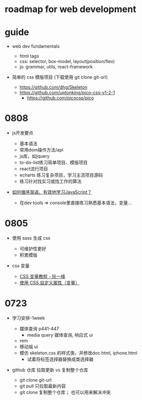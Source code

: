 # roadmap for web development

# guide

- web dev fundamentals
  - html tags
  - css: selector, box-model, layout(position/flex)
  - js: grammar, utils, react-framework

- 简单的 css 模版项目 (下载使用 git clone git-url)
  - https://github.com/dhg/Skeleton
  - https://github.com/uptonking/pico-css-v1-2-1
    - https://github.com/picocss/pico
# 0808

- js开发要点
  - 基本语法
  - 常用dom操作方法/api
  - js库，如jquery
  - to-do-list练习简单项目、模版项目
  - react流行项目
  - echarts 练习复杂项目，学习主流项目源码
  - 练习针对找实习或找工作的算法

- [如何循序渐进、有效地学习JavaScript？](https://www.zhihu.com/question/19713563)
  - 在dev tools => console里直接练习熟悉基本语法，变量...

# 0805
- 使用 sass 生成 css
  - 可维护性更好
  - 积累模版

- css 变量
  - [CSS 变量教程 - 阮一峰](https://www.ruanyifeng.com/blog/2017/05/css-variables.html)
  - [使用 CSS 自定义属性（变量）](https://developer.mozilla.org/zh-CN/docs/Web/CSS/Using_CSS_custom_properties)

# 0723

- 学习安排-1week
  - 媒体查询 p441-447
    - media query 媒体查询, 响应式 ui
  - rem
  - 移动端 ui
  - 模仿 skeleton.css 的样式类，并修改doc.html, iphone.html
    - 试着将标签选择器替换成类选择器

- github 仓库 拉取更新 vs 复制整个仓库
  - git clone git-url
  - git pull 只拉取最新内容
  - git clone 复制整个仓库； 也可以用来解决冲突

